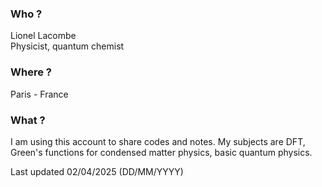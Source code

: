 ### Who ?
Lionel Lacombe\
Physicist, quantum chemist
### Where ?
Paris - France
### What ?
I am using this account to share codes and notes. 
My subjects are DFT, Green's functions for condensed matter physics, basic quantum physics.

Last updated 02/04/2025 (DD/MM/YYYY)

